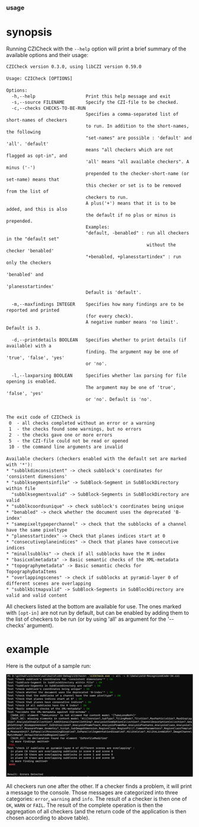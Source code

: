 ### usage


# synopsis

Running CZICheck with the `--help` option will print a brief summary of the available options and their usage:

```
CZICheck version 0.3.0, using libCZI version 0.59.0

Usage: CZICheck [OPTIONS]

Options:
  -h,--help                   Print this help message and exit
  -s,--source FILENAME        Specify the CZI-file to be checked.
  -c,--checks CHECKS-TO-BE-RUN
                              Specifies a comma-separated list of short-names of checkers
                              to run. In addition to the short-names, the following
                              "set-names" are possible : 'default' and 'all'. 'default'
                              means "all checkers which are not flagged as opt-in", and
                              'all' means "all available checkers". A minus ('-')
                              prepended to the checker-short-name (or set-name) means that
                              this checker or set is to be removed from the list of
                              checkers to run.
                              A plus('+') means that it is to be added, and this is also
                              the default if no plus or minus is prepended.
                              Examples:
                              "default, -benabled" : run all checkers in the "default set"
                                                     without the checker 'benabled'
                              "+benabled, +planesstartindex" : run only the checkers
                                                               'benabled' and
                                                               'planesstartindex'
                              Default is 'default'.

  -m,--maxfindings INTEGER    Specifies how many findings are to be reported and printed
                              (for every check).
                              A negative number means 'no limit'. Default is 3.

  -d,--printdetails BOOLEAN   Specifies whether to print details (if available) with a
                              finding. The argument may be one of 'true', 'false', 'yes'
                              or 'no'.

  -l,--laxparsing BOOLEAN     Specifies whether lax parsing for file opening is enabled.
                              The argument may be one of 'true', 'false', 'yes'
                              or 'no'. Default is 'no'.


The exit code of CZICheck is
 0  - all checks completed without an error or a warning
 1  - the checks found some warnings, but no errors
 2  - the checks gave one or more errors
 5  - the CZI-file could not be read or opened
 10 - the command line arguments are invalid

Available checkers (checkers enabled with the default set are marked with '*'):
* "subblkdimconsistent" -> check subblock's coordinates for 'consistent dimensions'
* "subblksegmentsinfile" -> SubBlock-Segment in SubBlockDirectory within file
  "subblksegmentsvalid" -> SubBlock-Segments in SubBlockDirectory are valid
* "subblkcoordsunique" -> check subblock's coordinates being unique
* "benabled" -> check whether the document uses the deprecated 'B-index'
* "samepixeltypeperchannel" -> check that the subblocks of a channel have the same pixeltype
* "planesstartindex" -> Check that planes indices start at 0
* "consecutiveplaneindices" -> Check that planes have consecutive indices
* "minallsubblks" -> check if all subblocks have the M index
* "basicxmlmetadata" -> Basic semantic checks of the XML-metadata
* "topographymetadata" -> Basic semantic checks for TopographyDataItems
* "overlappingscenes" -> check if subblocks at pyramid-layer 0 of different scenes are overlapping
* "subblkbitmapvalid" -> SubBlock-Segments in SubBlockDirectory are valid and valid content
```

All checkers listed at the bottom are available for use. The ones marked with `[opt-in]` are not run by default, but can be enabled by adding them to the list of checkers to be run (or by using 'all' as argument for the '--checks' argument).

# example

Here is the output of a sample run:

![alt text](assets/sample_run_1.png "sample run")

All checkers run one after the other. If a checker finds a problem, it will print a message to the console. Those messages are categorized into three categories: `error`, `warning` and `info`. 
The result of a checker is then one of `OK`, `WARN` or `FAIL`. The result of the complete operation is then the aggregation of all checkers (and the return code of the application is then chosen
according to above table).

